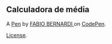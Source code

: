Calculadora de média
--------------------


A [Pen](https://codepen.io/fabiohbernardi/pen/PoOgbEd) by [FABIO BERNARDI ](https://codepen.io/fabiohbernardi) on [CodePen](https://codepen.io).

[License](https://codepen.io/license/pen/PoOgbEd).